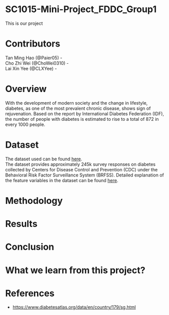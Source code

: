 # SC1015-Mini-Project_FDDC_Group1
This is our project
# Contributors
Tan Ming Hao (@Paier05) - <br>
Cho Zhi Wei (@ChoWei0310) - <br>
Lai Xin Yee (@CLXYee) - <br>
# Overview
With the development of modern society and the change in lifestyle, diabetes, as one of the most prevalent chronic disease, shows sign of rejuvenation. Based on the report by International Diabetes Federation (IDF), the number of people with diabetes is estimated to rise to a total of 872 in every 1000 people. 
# Dataset
The dataset used can be found <a href = "https://www.kaggle.com/datasets/alexteboul/diabetes-health-indicators-dataset?select=diabetes_012_health_indicators_BRFSS2015.csv" >here</a>. <br>
The dataset provides approximately 245k survey responses on diabetes collected by Centers for Disease Control and Prevention (CDC) under the Behavioral Risk Factor Surveillance System (BRFSS). Detailed explanation of the feature variables in the dataset can be found <a href = "">here</a>.
# Methodology
# Results
# Conclusion
# What we learn from this project? 
# References
- https://www.diabetesatlas.org/data/en/country/179/sg.html
